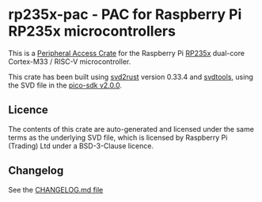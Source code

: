 # rp235x-pac - PAC for Raspberry Pi RP235x microcontrollers

This is a [Peripheral Access Crate] for the Raspberry Pi [RP235x] dual-core
Cortex-M33 / RISC-V microcontroller.

[Peripheral Access Crate]: https://rust-embedded.github.io/book/start/registers.html
[RP235x]: https://datasheets.raspberrypi.org/rp2350/rp2350-datasheet.pdf

This crate has been built using [svd2rust] version 0.33.4 and [svdtools], using
the SVD file in the [pico-sdk v2.0.0].

[svd2rust]: https://github.com/rust-embedded/svd2rust
[svdtools]: https://github.com/stm32-rs/svdtools
[pico-sdk v2.0.0]: https://github.com/raspberrypi/pico-sdk/blob/2.0.0/src/rp2350/hardware_regs/RP2350.svd

## Licence

The contents of this crate are auto-generated and licensed under the same terms
as the underlying SVD file, which is licensed by Raspberry Pi (Trading) Ltd
under a BSD-3-Clause licence.

## Changelog

See the [CHANGELOG.md file]

[CHANGELOG.md file]: ./CHANGELOG.md
